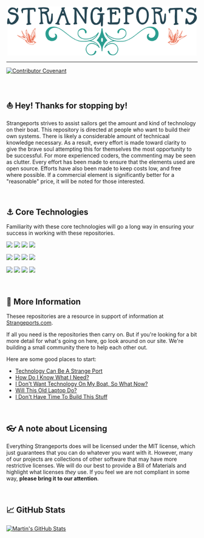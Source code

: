 <!-- With much appreciation to Martin Heinz, this GitHub Profile README was heavily influenced by the article at https://towardsdatascience.com/build-a-stunning-readme-for-your-github-profile-9b80434fe5d7 -->


<a href="https://strangeports.com"><p align="center"><img width="500" src="strangeports-logo-retina.png" alt="Strangeports Logo"></a>

<HR>

  [![Contributor Covenant](https://img.shields.io/badge/Contributor%20Covenant-2.1-4baaaa.svg)](code_of_conduct.md)

<BR>  
  
## &#x26f5; Hey! Thanks for stopping by!
Strangeports strives to assist sailors get the amount and kind of technology on their boat. This repository is directed at people who want to build their own systems. 
There is likely a considerable amount of technicaal knowledge necessary. As a result, every effort is made toward clarity to give the brave soul attempting this for themselves
the most opportunity to be successful. For more experienced coders, the commenting may be seen as clutter. Every effort has been made to ensure that the elements used are open source.
Efforts have also been made to keep costs low, and free where possible. If a commercial element is significantly better for a "reasonable" price, it will be noted for those interested.  

<BR>
  
## &#x2693; Core Technologies
Familiarity with these core technologies will go a long way in ensuring your success in working with these repositories. 
  
![](https://img.shields.io/badge/Hardware-Raspberry_Pi-informational?style=for-the-badge&logo=raspberrypi&logoColor=white&color=2a9d8f)
![](https://img.shields.io/badge/OS-Debian-informational?style=for-the-badge&logo=debian&logoColor=white&color=2a9d8f)
![](https://img.shields.io/badge/OS-Ubuntu-informational?style=for-the-badge&logo=ubuntu&logoColor=white&color=2a9d8f)
![](https://img.shields.io/badge/Hypervisor-Proxmox-informational?style=for-the-badge&logo=proxmox&logoColor=white&color=2a9d8f)
  
  
![](https://img.shields.io/badge/Tools-Docker-informational?style=for-the-badge&logo=docker&logoColor=white&color=2a9d8f)
![](https://img.shields.io/badge/Tools-Kubernetes-informational?style=for-the-badge&logo=kubernetes&logoColor=white&color=2a9d8f)
![](https://img.shields.io/badge/Tools-Cloudflare-informational?style=for-the-badge&logo=cloudflare&logoColor=white&color=2a9d8f)
![](https://img.shields.io/badge/Tools-Visual_Studio_Code-informational?style=for-the-badge&logo=visualstudiocode&logoColor=white&color=2a9d8f)
  
![](https://img.shields.io/badge/Package-Helm-informational?style=for-the-badge&logo=helm&logoColor=white&color=2a9d8f)
![](https://img.shields.io/badge/IAC-Terraform-informational?style=for-the-badge&logo=terraform&logoColor=white&color=2a9d8f)
![](https://img.shields.io/badge/Automation-Ansible-informational?style=for-the-badge&logo=ansible&logoColor=white&color=2a9d8f)
![](https://img.shields.io/badge/Images-Packer-informational?style=for-the-badge&logo=packer&logoColor=white&color=2a9d8f)


<BR>
  
## &#x1f30a; More Information

Thesee repositories are a resource in support of information at [Strangeports.com](https://strangeports.com/). 

If all you need is the repositories then carry on.
  But if you're looking for a bit more detail for what's going on here, go look around on our site. 
  We're building a small community there to help each other out.

Here are some good places to start:

<!--- BLOG-POST-LIST:START --->
- [Technology Can Be A Strange Port](https://strangeports.com)
- [How Do I Know What I Need?](https://strangeports.com)
- [I Don't Want Technology On My Boat, So What Now?](https://strangeports.com)
- [Will This Old Laptop Do?](https://strangeports.com)
- [I Don't Have Time To Build This Stuff](https://strangeports.com)
<!--- BLOG-POST-LIST:END --->
  
<BR>
  
## &#x1f453; A note about Licensing
Everything Strangeports does will be licensed under the MIT license, which just guarantees that you can do whatever you want with it. However, many of our projects are collections of other software that may have more restrictive licenses. We will do our best to provide a Bill of Materials and highlight what licenses *they* use. If you feel we are not compliant in some way, **please bring it to our attention**.

<BR>
  
## &#x1f4c8; GitHub Stats
<a href="https://github.com/strangeports/strangeports">
  <img align="center" src="https://github-readme-stats.vercel.app/api?username=strangeports&show_icons=true&line_height=27&count_private=true&title_color=ffffff&text_color=c9cacc&icon_color=2bbc8a&bg_color=1d1f21" alt="Martin's GitHub Stats" />
</a>
<!--- <a href="https://github.com/strangeports/strangeports">
  <img align="center" src="https://github-readme-stats.vercel.app/api/top-langs/?username=strangeports&hide=java,html,tex&title_color=ffffff&text_color=c9cacc&icon_color=2bbc8a&bg_color=1d1f21&langs_count=3" />
</a> --->


<!--- <a href="https://github.com/strangeports/<project-name>">
  <img align="center" src="https://github-readme-stats.vercel.app/api/pin/?username=strangeports&repo=<repo-project-name>&title_color=ffffff&text_color=c9cacc&icon_color=2bbc8a&bg_color=1d1f21" />
</a> --->


<!--- <a href="https://github.com/strangeports/<project-name>">
  <img align="center" src="https://github-readme-stats.vercel.app/api/pin/?username=strangeports&repo=<repo-project-name>&title_color=ffffff&text_color=c9cacc&icon_color=2bbc8a&bg_color=1d1f21" />
</a> --->


<!--- Additional Resources used and Thanks --->
<!--- The Heading Icons came from here: https://www.codetable.net/unicodecharacters --->
